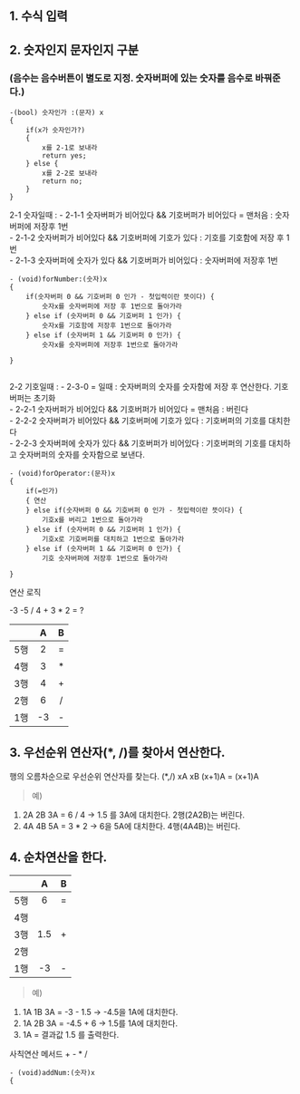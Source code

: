 ## 1. 수식 입력  
## 2. 숫자인지 문자인지 구분 

### (음수는 음수버튼이 별도로 지정. 숫자버퍼에 있는 숫자를 음수로 바꿔준다.)

```
-(bool) 숫자인가 :(문자) x
{
	if(x가 숫자인가?)
	{	
		x를 2-1로 보내라
		return yes;
	} else {
		x를 2-2로 보내라
		return no;
	}
}
```



2-1 숫자일때 : 
	- 2-1-1 숫자버퍼가 비어있다 && 기호버퍼가 비어있다 = 맨처음 : 숫자버퍼에 저장후 1번   
	- 2-1-2 숫자버퍼가 비어있다 && 기호버퍼에 기호가 있다 : 기호를 기호함에 저장 후 1번   
	- 2-1-3 숫자버퍼에 숫자가 있다 && 기호버퍼가 비어있다 : 숫자버퍼에 저장후 1번   

```
- (void)forNumber:(숫자)x
{
	if(숫자버퍼 0 && 기호버퍼 0 인가 - 첫입력이란 뜻이다) {
		숫자x를 숫자버퍼에 저장 후 1번으로 돌아가라
	} else if (숫자버퍼 0 && 기호버퍼 1 인가) {
		숫자x를 기호함에 저장후 1번으로 돌아가라 
	} else if (숫자버퍼 1 && 기호버퍼 0 인가) {
		숫자x를 숫자버퍼에 저장후 1번으로 돌아가라
		
}
	
```

2-2 기호일때 : 
	- 2-3-0 = 일때 : 숫자버퍼의 숫자를 숫자함에 저장 후 연산한다. 기호버퍼는 초기화    
	- 2-2-1 숫자버퍼가 비어있다 && 기호버퍼가 비어있다 = 맨처음 : 버린다   
	- 2-2-2 숫자버퍼가 비어있다 && 기호버퍼에 기호가 있다 : 기호버퍼의 기호를 대치한다  
	- 2-2-3 숫자버퍼에 숫자가 있다 && 기호버퍼가 비어있다 : 기호버퍼의 기호를 대치하고 숫자버퍼의 숫자를 숫자함으로 보낸다.
  

```
- (void)forOperator:(문자)x
{
	if(=인가)
	{ 연산
	} else if(숫자버퍼 0 && 기호버퍼 0 인가 - 첫입력이란 뜻이다) {
		기호x를 버리고 1번으로 돌아가라
	} else if (숫자버퍼 0 && 기호버퍼 1 인가) {
		기호x로 기호버퍼를 대치하고 1번으로 돌아가라 
	} else if (숫자버퍼 1 && 기호버퍼 0 인가) {
		기호 숫자버퍼에 저장후 1번으로 돌아가라
		
}
```	



연산 로직

-3 -5 / 4 + 3 * 2 = ?

||A|B|
|:---:|:---:|:---:|
|5행|2 | = |
|4행|3 | * |
|3행|4|+|
|2행|6|/|
|1행|-3|-|

## 3. 우선순위 연산자(*, /)를 찾아서 연산한다.

행의 오름차순으로 우선순위 연산자를 찾는다. (*,/)
xA xB (x+1)A = (x+1)A

> 예)
> 
1. 2A 2B 3A = 6 / 4 -> 1.5 를 3A에 대치한다. 2행(2A2B)는 버린다.
2. 4A 4B 5A = 3 * 2 -> 6을 5A에 대치한다. 4행(4A4B)는 버린다.

## 4. 순차연산을 한다.

||A|B|
|:---:|:---:|:---:|
|5행|6 | = |
|4행| |  |
|3행|1.5|+|
|2행|||
|1행|-3|-|

>예)
1. 1A 1B 3A = -3 - 1.5 -> -4.5을 1A에 대치한다.
2. 1A 2B 3A = -4.5 + 6 -> 1.5를 1A에 대치한다.
3. 1A = 결과값 1.5 를 출력한다.

사칙연산 메서드 + - * /

```
- (void)addNum:(숫자)x
{


```


	
